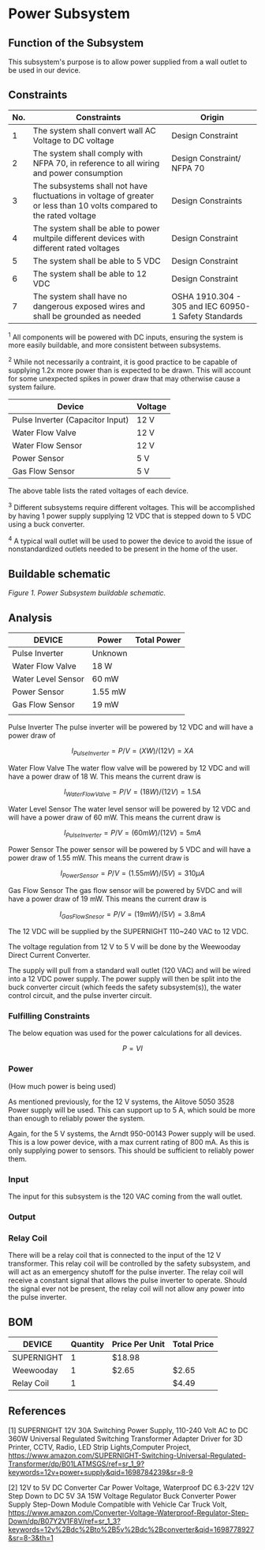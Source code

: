 # Power Subsystem

## Function of the Subsystem

This subsystem's purpose is to allow power supplied from a wall outlet to be used in our device.


## Constraints

| No. | Constraints                                                                         | Origin            |
| --- | ----------------------------------------------------------------------------------- | ----------------- |
| 1   | The system shall convert wall AC Voltage to DC voltage | Design Constraint |
| 2   | The system shall comply with NFPA 70, in reference to all wiring and power consumption| Design Constraint/ NFPA 70 |
| 3   | The subsystems shall not have fluctuations in voltage of greater or less than 10 volts compared to the rated voltage                          | Design Constraints |
| 4   | The system shall be able to power multpile different devices with different rated voltages | Design Constraint |
| 5   | The system shall be able to 5 VDC | Design Constraint |
| 6   | The system shall be able to 12 VDC | Design Constraint |
| 7   | The system shall have no dangerous exposed wires and shall be grounded as needed | OSHA 1910.304 - 305 and IEC 60950-1 Safety Standards |



<sup>1</sup> All components will be powered with DC inputs, ensuring the system is more easily buildable, and more consistent between subsystems.

<sup>2</sup> While not necessarily a contraint, it is good practice to be capable of supplying 1.2x more power than is expected to be drawn. This will account for some unexpected spikes in power draw that may otherwise cause a system failure.

| Device          | Voltage |
| ----------------- | ------------------------ |
| Pulse Inverter (Capacitor Input)     | 12 V                    |
| Water Flow Valve             | 12 V                   |
| Water Flow Sensor             | 12 V                    |
| Power Sensor            |  5 V                  |
| Gas Flow Sensor           | 5 V                   |

The above table lists the rated voltages of each device.

<sup>3</sup> Different subsystems require different voltages. This will be accomplished by having 1 power supply supplying 12 VDC that is stepped down to 5 VDC using a buck converter.

<sup>4</sup>  A typical wall outlet will be used to power the device to avoid the issue of nonstandardized outlets needed to be present in the home of the user.





## Buildable schematic 



*Figure 1. Power Subsystem buildable schematic.*




## Analysis

| DEVICE            | Power |Total Power |
| ----------------- | ------------------------ | ------------------------ | 
| Pulse Inverter    | Unknown                    |                    | 
| Water Flow Valve         | 18 W                     |                    | 
| Water Level Sensor            | 60 mW                    |                    | 
| Power Sensor            | 1.55 mW                    |                   | 
| Gas Flow Sensor            | 19 mW                   |                   |
|            |                  |                   |

Pulse Inverter
The pulse inverter will be powered by 12 VDC and will have a power draw of 
~~~math
I_{Pulse Inverter} = P/V = (XW)/(12V) = XA
~~~

Water Flow Valve
The water flow valve will be powered by 12 VDC and will have a power draw of 18 W. This means the current draw is
~~~math
I_{Water Flow Valve} = P/V = (18W)/(12V) = 1.5A
~~~

Water Level Sensor
The water level sensor will be powered by 12 VDC and will have a power draw of 60 mW. This means the current draw is
~~~math
I_{Pulse Inverter} = P/V = (60mW)/(12V) = 5mA
~~~

Power Sensor
The power sensor will be powered by 5 VDC and will have a power draw of 1.55 mW. This means the current draw is
~~~math
I_{Power Sensor} = P/V = (1.55mW)/(5V) = 310μA
~~~

Gas Flow Sensor
The gas flow sensor will be powered by 5VDC and will have a power draw of 19 mW. This means the current draw is
~~~math
I_{Gas Flow Snesor} = P/V = (19mW)/(5V) = 3.8mA
~~~

The 12 VDC will be supplied by the SUPERNIGHT 110~240 VAC to 12 VDC.

The voltage regulation from 12 V to 5 V will be done by the Weewooday Direct Current Converter.

The supply will pull from a standard wall outlet (120 VAC) and will be wired into a 12 VDC power supply. The power supply will then be split into the buck converter circuit (which feeds the safety subsystem(s)), the water control circuit, and the pulse inverter circuit.

### Fulfilling Constraints




     

 The below equation was used for the power calculations for all devices.
~~~math
P = VI
~~~


### Power
(How much power is being used)

As mentioned previously, for the 12 V systems, the Alitove 5050 3528 Power supply will be used. This can support up to 5 A, which sould be more than enough to reliably power the system.

Again, for the 5 V systems, the Arndt 950-00143 Power supply will be used. This is a low power device, with a max current rating of 800 mA. As this is only supplying power to sensors. This should be sufficient to reliably power them.


### Input

The input for this subsystem is the 120 VAC coming from the wall outlet.

### Output


### Relay Coil

There will be a relay coil that is connected to the input of the 12 V transformer. This relay coil will be controlled by the safety subsystem, and will act as an emergency shutoff for the pulse inverter. The relay coil will receive a constant signal that allows the pulse inverter to operate. Should the signal ever not be present, the relay coil will not allow any power into the pulse inverter.


## BOM
| DEVICE            | Quantity | Price Per Unit | Total Price |
| ----------------- | -------- | -------------- | ----------- |
| SUPERNIGHT          | 1        | $18.98         |       |
| Weewooday            | 1        | $2.65          | $2.65       |
| Relay Coil            | 1       |          | $4.49       |

## References
[1] SUPERNIGHT 12V 30A Switching Power Supply, 110-240 Volt AC to DC 360W Universal Regulated Switching Transformer Adapter Driver for 3D Printer, CCTV, Radio, LED Strip Lights,Computer Project, https://www.amazon.com/SUPERNIGHT-Switching-Universal-Regulated-Transformer/dp/B01LATMSGS/ref=sr_1_9?keywords=12v+power+supply&qid=1698784239&sr=8-9

[2] 12V to 5V DC Converter Car Power Voltage, Waterproof DC 6.3-22V 12V Step Down to DC 5V 3A 15W Voltage Regulator Buck Converter Power Supply Step-Down Module Compatible with Vehicle Car Truck Volt, https://www.amazon.com/Converter-Voltage-Waterproof-Regulator-Step-Down/dp/B07Y2V1F8V/ref=sr_1_3?keywords=12v%2Bdc%2Bto%2B5v%2Bdc%2Bconverter&qid=1698778927&sr=8-3&th=1

